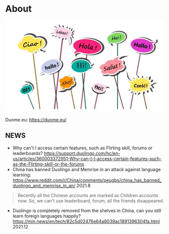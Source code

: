 # About

![](.gitbook/assets/lang_cover.jpg)



Duome.eu: https://duome.eu/

## NEWS

- Why can't I access certain features, such as Flirting skill, forums or leaderboards? https://support.duolingo.com/hc/en-us/articles/360003372951-Why-can-t-I-access-certain-features-such-as-the-Flirting-skill-or-the-forums
- China has banned Duolingo and Memrise in an attack against language learning: https://www.reddit.com/r/China/comments/peugbs/china_has_banned_duolingo_and_memrise_in_an/  2021.8

> Recently all the Chinese accounts are marked as Children accounts now. So, we can't use leaderboard, forum, all the friends disappeared.

- Duolingo is completely removed from the shelves in China, can you still learn foreign languages happily? https://min.news/en/tech/82c5d02476e64a8039ac1891396304fa.html  2021.12
